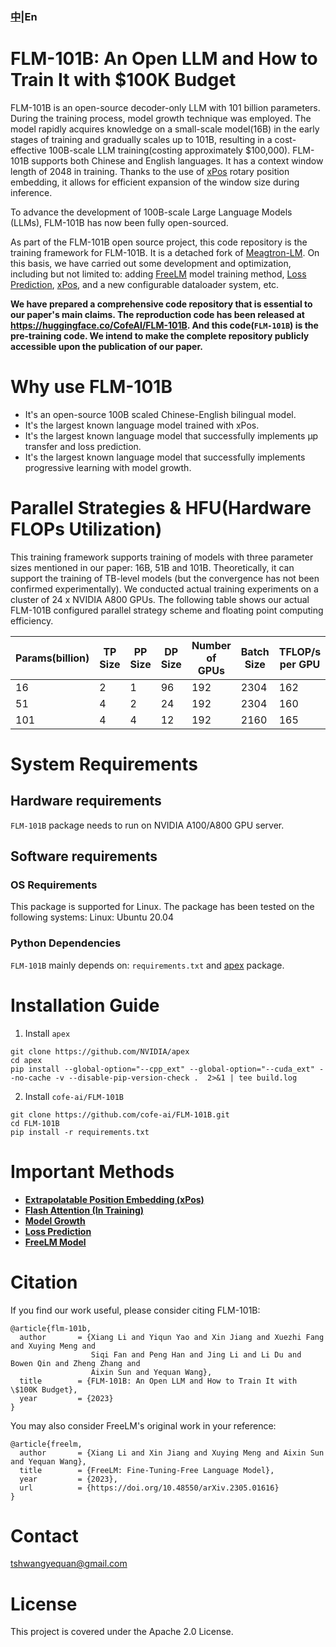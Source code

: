 ### [中](README_zh.md)|En


# FLM-101B: An Open LLM and How to Train It with \$100K Budget

FLM-101B is an open-source decoder-only LLM with 101 billion parameters. During the training process, model growth technique was employed. The model rapidly acquires knowledge on a small-scale model(16B) in the early stages of training and gradually scales up to 101B, resulting in a cost-effective 100B-scale LLM training(costing approximately $100,000).
FLM-101B supports both Chinese and English languages. It has a context window length of 2048 in training. Thanks to the use of [xPos](https://arxiv.org/pdf/2212.10554.pdf) rotary position embedding, it allows for efficient expansion of the window size during inference.

To advance the development of 100B-scale Large Language Models (LLMs), FLM-101B has now been fully open-sourced.

As part of the FLM-101B open source project, this code repository is the training framework for FLM-101B. It is a detached fork of [Meagtron-LM](https://github.com/NVIDIA/Megatron-LM). On this basis, we have carried out some development and optimization, including but not limited to: adding [FreeLM](https://arxiv.org/pdf/2305.01616.pdf) model training method, [Loss Prediction](https://arxiv.org/abs/2304.06875), [xPos](https://arxiv.org/pdf/2212.10554.pdf), and a new configurable dataloader system, etc.

**We have prepared a comprehensive code repository that is essential to our paper's main claims. The reproduction code has been released at https://huggingface.co/CofeAI/FLM-101B. And this code(`FLM-101B`) is the pre-training code. We intend to make the complete repository publicly accessible upon the publication of our paper.**

# Why use FLM-101B

- It's an open-source 100B scaled Chinese-English bilingual model.
- It's the largest known language model trained with xPos.
- It's the largest known language model that successfully implements μp transfer and loss prediction.
- It's the largest known language model that successfully implements progressive learning with model growth.


# Parallel Strategies & HFU(Hardware FLOPs Utilization)
This training framework supports training of models with three parameter sizes mentioned in our paper: 16B, 51B and 101B. Theoretically, it can support the training of TB-level models (but the convergence has not been confirmed experimentally). We conducted actual training experiments on a cluster of 24 x NVIDIA A800 GPUs. The following table shows our actual FLM-101B configured parallel strategy scheme and floating point computing efficiency.

| **Params(billion)** | **TP Size**  | **PP Size**  | **DP Size**  | **Number of GPUs**  | **Batch Size**  | **TFLOP/s per GPU**  | **GPU Utilization**  |
|---------------------|--------------|--------------|--------------|---------------------|-----------------|----------------------|----------------------|
| 16                  | 2            | 1            | 96           | 192                 | 2304            | 162                  | 51.90%               | 
| 51                  | 4            | 2            | 24           | 192                 | 2304            | 160                  | 51.30%               | 
| 101                 | 4            | 4            | 12           | 192                 | 2160            | 165                  | 52.88%               | 


# System Requirements

## Hardware requirements

`FLM-101B` package needs to run on NVIDIA A100/A800 GPU server.

## Software requirements

### OS Requirements

This package is supported for Linux. The package has been tested on the following systems:
Linux: Ubuntu 20.04

### Python Dependencies

`FLM-101B` mainly depends on: `requirements.txt` and [apex](https://github.com/NVIDIA/apex) package.


# Installation Guide
1. Install `apex`

```
git clone https://github.com/NVIDIA/apex
cd apex
pip install --global-option="--cpp_ext" --global-option="--cuda_ext" --no-cache -v --disable-pip-version-check .  2>&1 | tee build.log
```

2. Install `cofe-ai/FLM-101B`
```
git clone https://github.com/cofe-ai/FLM-101B.git
cd FLM-101B
pip install -r requirements.txt
```

# Important Methods

- **[Extrapolatable Position Embedding (xPos)](https://arxiv.org/pdf/2212.10554.pdf)**
- **[Flash Attention (In Training)](https://arxiv.org/pdf/2205.14135.pdf)**
- **[Model Growth](https://arxiv.org/pdf/2305.02869.pdf)**
- **[Loss Prediction](https://arxiv.org/abs/2304.06875)**
- **[FreeLM Model](https://arxiv.org/pdf/2305.01616.pdf)**


# Citation

If you find our work useful, please consider citing FLM-101B:
```
@article{flm-101b,
  author       = {Xiang Li and Yiqun Yao and Xin Jiang and Xuezhi Fang and Xuying Meng and
                  Siqi Fan and Peng Han and Jing Li and Li Du and Bowen Qin and Zheng Zhang and
                  Aixin Sun and Yequan Wang},
  title        = {FLM-101B: An Open LLM and How to Train It with \$100K Budget},
  year         = {2023}
}
```

You may also consider FreeLM's original work in your reference:
```
@article{freelm,
  author       = {Xiang Li and Xin Jiang and Xuying Meng and Aixin Sun and Yequan Wang},
  title        = {FreeLM: Fine-Tuning-Free Language Model},
  year         = {2023},
  url          = {https://doi.org/10.48550/arXiv.2305.01616}
}
```

# Contact

tshwangyequan@gmail.com

# License

This project is covered under the Apache 2.0 License.